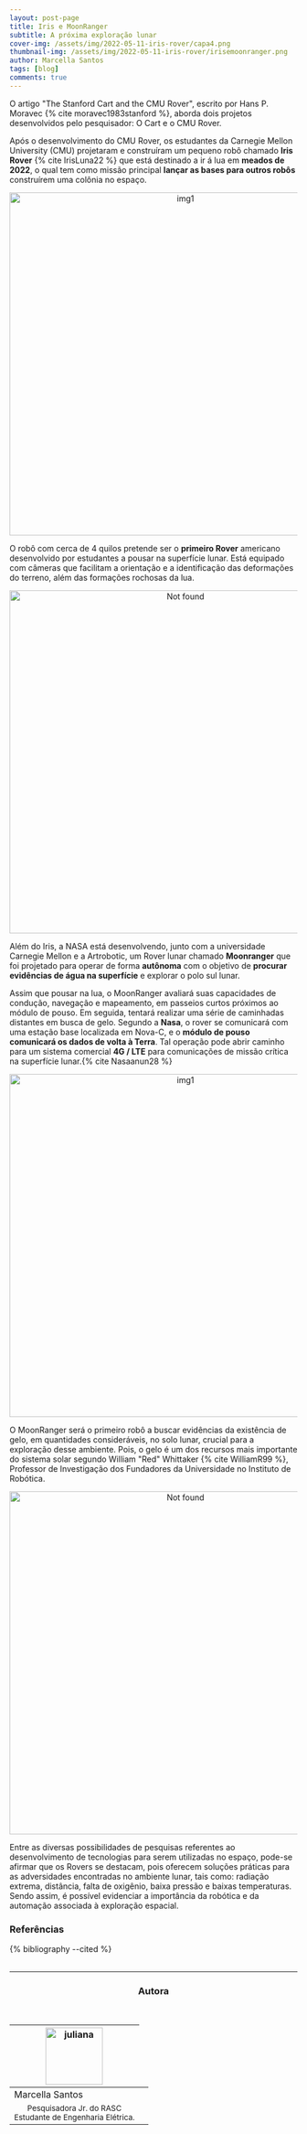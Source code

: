 ```yaml
---
layout: post-page
title: Iris e MoonRanger
subtitle: A próxima exploração lunar
cover-img: /assets/img/2022-05-11-iris-rover/capa4.png
thumbnail-img: /assets/img/2022-05-11-iris-rover/irisemoonranger.png
author: Marcella Santos
tags: [blog]
comments: true
---
```


O artigo "The Stanford Cart and the CMU Rover", escrito por Hans P. Moravec {% cite moravec1983stanford %}, aborda dois projetos desenvolvidos pelo pesquisador: O Cart e o CMU Rover.

Após o desenvolvimento do CMU Rover, os estudantes da Carnegie Mellon University (CMU) projetaram e construíram um pequeno robô chamado **Iris Rover** {% cite IrisLuna22 %} que está destinado a ir á lua em **meados de 2022**, o qual tem como missão principal **lançar as bases para outros robôs** construírem uma colônia no espaço.
<center>
<img src="{{ 'assets/img/2022-05-11-iris-rover/iris1.jpg' | relative_url }}" width="600" text-align=center alt="img1" />
</center>

O robô com cerca de 4 quilos pretende ser o **primeiro Rover** americano desenvolvido por estudantes a pousar na superfície lunar. Está equipado com câmeras que facilitam a orientação e a identificação das deformações do terreno, além das formações rochosas da lua.

<p align="center">
    <img src="{{ 'assets/img/2022-05-11-iris-rover/iris.gif' | relative_url }}" alt="Not found" width="600"/>
</p>


Além do Iris, a NASA está desenvolvendo, junto com a universidade Carnegie Mellon e a Artrobotic, um Rover lunar chamado **Moonranger** que foi projetado para operar de forma **autônoma** com o objetivo de **procurar evidências de água na superfície** e explorar o polo sul lunar.

<!-- #TODO Sugiro a troca do termo gelo por agua em estado solido -->
Assim que pousar na lua, o MoonRanger avaliará suas capacidades de condução, navegação e mapeamento, em passeios curtos próximos ao módulo de pouso. Em seguida, tentará realizar uma série de caminhadas distantes em busca de gelo.
Segundo a **Nasa**, o rover se comunicará com uma estação base localizada em Nova-C, e o **módulo de pouso comunicará os dados de volta à Terra**. Tal operação pode abrir caminho para um sistema comercial **4G / LTE** para comunicações de missão crítica na superfície lunar.{% cite Nasaanun28 %}
<center>
<img src="{{ 'assets/img/2022-05-11-iris-rover/moon.jpg' | relative_url }}" width="600" text-align=center alt="img1" />
</center>

<!-- #TODO Sugiro a troca do termo gelo por agua em estado solido -->
<!-- #TODO Sugiro trocar essa parte > (a exploracao no ambiente. Pois, o gelo ...) por  > a exploracao no ambiente, pois, o gelo ...-->
O MoonRanger será o primeiro robô a buscar evidências da existência de gelo, em quantidades consideráveis, no solo lunar, crucial para a exploração desse ambiente. Pois, o gelo é um dos recursos mais importante do sistema solar segundo William "Red" Whittaker {% cite WilliamR99 %}, Professor de Investigação dos Fundadores da Universidade no Instituto de Robótica.

<p align="center">
    <img src="{{ 'assets/img/2022-05-11-iris-rover/moon2.gif' | relative_url }}" alt="Not found" width="600"/>
</p>

Entre as diversas possibilidades de pesquisas referentes ao desenvolvimento de tecnologias para serem utilizadas no espaço, pode-se afirmar que os Rovers se destacam, pois oferecem soluções práticas para as adversidades encontradas no ambiente lunar, tais como: radiação extrema, distância, falta de oxigênio, baixa pressão e baixas temperaturas. Sendo assim, é possível evidenciar a importância da robótica e da automação associada à exploração espacial.
### Referências

<div style="text-align: left">
  {% bibliography --cited %}
</div>

<br>

<!-- #### Footnotes

* footnotes will be placed here. This line is necessary
{:footnotes}

<br> -->

<hr>
<!-- autor -->
<center><h3 class="post-title">Autora</h3><br/></center>
<div class="row">
<div class="col-xl-auto offset-xl-0 col-lg-4 offset-lg-0 center">
  <table class="table-borderless highlight">
    <thead>
      <tr>
        <th><img src="{{ 'assets/img/people/marcella_santos.jpg' | relative_url }}" width="100" alt="juliana" class="img-fluid rounded-circle" /></th>
      </tr>
    </thead>
    <tbody>
      <tr class="font-weight-bolder" style="text-align: center margin-top: 0">
        <td>Marcella Santos</td>
      </tr>
      <tr style="text-align: center" >
        <td style="vertical-align: top"><small>Pesquisadora Jr. do RASC <br>Estudante de Engenharia Elétrica.</small></td>
        <td></td>
      </tr>
    </tbody>
  </table>
</div>
</div>
